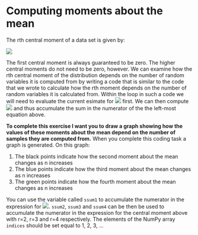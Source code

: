 # Computing moments about the mean

The rth central moment of a data set is given by:

![](https://render.githubusercontent.com/render/math?math=\mu_r=\frac{1}{n}\sum_{i=1}^{n}(X_i-\overline{X})^r\qquad\textrm{where}\qquad\overline{X}=\frac{1}{n}\sum_{i=1}^{n}X_i)

The first central moment is always guaranteed to be zero.  The higher central moments do not need to be zero, however.  We can examine how the rth central moment of the distribution depends on the number of random variables it is computed from by writing a code that is similar to the code that we wrote to calculate how the rth moment depends on the number of random variables it is calculated from.  Within the loop in such a code we will need to evaluate the current esimate for ![](https://render.githubusercontent.com/render/math?math=\overline{X}) first.  We can then compute ![](https://render.githubusercontent.com/render/math?math=(X_i-\overline{X})) and thus accumulate the sum in the numerator of the the left-most equation above.

__To complete this exercise I want you to draw a graph showing how the values of these moments about the mean depend on the number of samples they are computed from.__  When you complete this coding task a graph is generated.  On this graph:

1. The black points indicate how the second moment about the mean changes as n increases
2. The blue points indicate how the third moment about the mean changes as n increases
3. The green points indicate how the fourth moment about the mean changes as n increases

You can use the variable called `ssum1` to accumulate the numerator in the expression for ![](https://render.githubusercontent.com/render/math?math=\overline{X}). `ssum2`, `ssum3` and `ssum4` can be then be used to accumulate the numerator in the expression for the central moment above with r=2, r=3 and r=4 respectively. The elements of the NumPy array `indices` should be set equal to 1, 2, 3, ...

  

